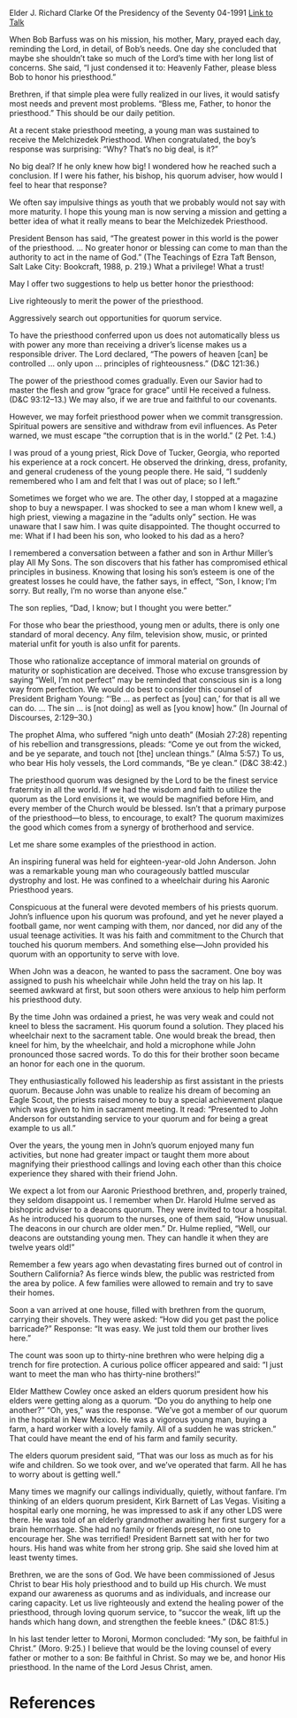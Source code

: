 Elder J. Richard Clarke
Of the Presidency of the Seventy
04-1991
[Link to Talk](https://www.churchofjesuschrist.org/study/general-conference/1991/04/to-honor-the-priesthood?lang=eng)

When Bob Barfuss was on his mission, his mother, Mary, prayed each day, reminding the Lord, in detail, of Bob’s needs. One day she concluded that maybe she shouldn’t take so much of the Lord’s time with her long list of concerns. She said, “I just condensed it to: Heavenly Father, please bless Bob to honor his priesthood.”

Brethren, if that simple plea were fully realized in our lives, it would satisfy most needs and prevent most problems. “Bless me, Father, to honor the priesthood.” This should be our daily petition.

At a recent stake priesthood meeting, a young man was sustained to receive the Melchizedek Priesthood. When congratulated, the boy’s response was surprising: “Why? That’s no big deal, is it?”

No big deal? If he only knew how big! I wondered how he reached such a conclusion. If I were his father, his bishop, his quorum adviser, how would I feel to hear that response?

We often say impulsive things as youth that we probably would not say with more maturity. I hope this young man is now serving a mission and getting a better idea of what it really means to bear the Melchizedek Priesthood.

President Benson has said, “The greatest power in this world is the power of the priesthood. … No greater honor or blessing can come to man than the authority to act in the name of God.” (The Teachings of Ezra Taft Benson, Salt Lake City: Bookcraft, 1988, p. 219.) What a privilege! What a trust!

May I offer two suggestions to help us better honor the priesthood:





Live righteously to merit the power of the priesthood.





Aggressively search out opportunities for quorum service.





To have the priesthood conferred upon us does not automatically bless us with power any more than receiving a driver’s license makes us a responsible driver. The Lord declared, “The powers of heaven [can] be controlled … only upon … principles of righteousness.” (D&C 121:36.)

The power of the priesthood comes gradually. Even our Savior had to master the flesh and grow “grace for grace” until He received a fulness. (D&C 93:12–13.) We may also, if we are true and faithful to our covenants.

However, we may forfeit priesthood power when we commit transgression. Spiritual powers are sensitive and withdraw from evil influences. As Peter warned, we must escape “the corruption that is in the world.” (2 Pet. 1:4.)

I was proud of a young priest, Rick Dove of Tucker, Georgia, who reported his experience at a rock concert. He observed the drinking, dress, profanity, and general crudeness of the young people there. He said, “I suddenly remembered who I am and felt that I was out of place; so I left.”

Sometimes we forget who we are. The other day, I stopped at a magazine shop to buy a newspaper. I was shocked to see a man whom I knew well, a high priest, viewing a magazine in the “adults only” section. He was unaware that I saw him. I was quite disappointed. The thought occurred to me: What if I had been his son, who looked to his dad as a hero?

I remembered a conversation between a father and son in Arthur Miller’s play All My Sons. The son discovers that his father has compromised ethical principles in business. Knowing that losing his son’s esteem is one of the greatest losses he could have, the father says, in effect, “Son, I know; I’m sorry. But really, I’m no worse than anyone else.”

The son replies, “Dad, I know; but I thought you were better.”

For those who bear the priesthood, young men or adults, there is only one standard of moral decency. Any film, television show, music, or printed material unfit for youth is also unfit for parents.

Those who rationalize acceptance of immoral material on grounds of maturity or sophistication are deceived. Those who excuse transgression by saying “Well, I’m not perfect” may be reminded that conscious sin is a long way from perfection. We would do best to consider this counsel of President Brigham Young: “‘Be … as perfect as [you] can,’ for that is all we can do. … The sin … is [not doing] as well as [you know] how.” (In Journal of Discourses, 2:129–30.)

The prophet Alma, who suffered “nigh unto death” (Mosiah 27:28) repenting of his rebellion and transgressions, pleads: “Come ye out from the wicked, and be ye separate, and touch not [the] unclean things.” (Alma 5:57.) To us, who bear His holy vessels, the Lord commands, “Be ye clean.” (D&C 38:42.)

The priesthood quorum was designed by the Lord to be the finest service fraternity in all the world. If we had the wisdom and faith to utilize the quorum as the Lord envisions it, we would be magnified before Him, and every member of the Church would be blessed. Isn’t that a primary purpose of the priesthood—to bless, to encourage, to exalt? The quorum maximizes the good which comes from a synergy of brotherhood and service.

Let me share some examples of the priesthood in action.

An inspiring funeral was held for eighteen-year-old John Anderson. John was a remarkable young man who courageously battled muscular dystrophy and lost. He was confined to a wheelchair during his Aaronic Priesthood years.

Conspicuous at the funeral were devoted members of his priests quorum. John’s influence upon his quorum was profound, and yet he never played a football game, nor went camping with them, nor danced, nor did any of the usual teenage activities. It was his faith and commitment to the Church that touched his quorum members. And something else—John provided his quorum with an opportunity to serve with love.

When John was a deacon, he wanted to pass the sacrament. One boy was assigned to push his wheelchair while John held the tray on his lap. It seemed awkward at first, but soon others were anxious to help him perform his priesthood duty.

By the time John was ordained a priest, he was very weak and could not kneel to bless the sacrament. His quorum found a solution. They placed his wheelchair next to the sacrament table. One would break the bread, then kneel for him, by the wheelchair, and hold a microphone while John pronounced those sacred words. To do this for their brother soon became an honor for each one in the quorum.

They enthusiastically followed his leadership as first assistant in the priests quorum. Because John was unable to realize his dream of becoming an Eagle Scout, the priests raised money to buy a special achievement plaque which was given to him in sacrament meeting. It read: “Presented to John Anderson for outstanding service to your quorum and for being a great example to us all.”

Over the years, the young men in John’s quorum enjoyed many fun activities, but none had greater impact or taught them more about magnifying their priesthood callings and loving each other than this choice experience they shared with their friend John.

We expect a lot from our Aaronic Priesthood brethren, and, properly trained, they seldom disappoint us. I remember when Dr. Harold Hulme served as bishopric adviser to a deacons quorum. They were invited to tour a hospital. As he introduced his quorum to the nurses, one of them said, “How unusual. The deacons in our church are older men.” Dr. Hulme replied, “Well, our deacons are outstanding young men. They can handle it when they are twelve years old!”

Remember a few years ago when devastating fires burned out of control in Southern California? As fierce winds blew, the public was restricted from the area by police. A few families were allowed to remain and try to save their homes.

Soon a van arrived at one house, filled with brethren from the quorum, carrying their shovels. They were asked: “How did you get past the police barricade?” Response: “It was easy. We just told them our brother lives here.”



The count was soon up to thirty-nine brethren who were helping dig a trench for fire protection. A curious police officer appeared and said: “I just want to meet the man who has thirty-nine brothers!”

Elder Matthew Cowley once asked an elders quorum president how his elders were getting along as a quorum. “Do you do anything to help one another?” “Oh, yes,” was the response. “We’ve got a member of our quorum in the hospital in New Mexico. He was a vigorous young man, buying a farm, a hard worker with a lovely family. All of a sudden he was stricken.” That could have meant the end of his farm and family security.

The elders quorum president said, “That was our loss as much as for his wife and children. So we took over, and we’ve operated that farm. All he has to worry about is getting well.”

Many times we magnify our callings individually, quietly, without fanfare. I’m thinking of an elders quorum president, Kirk Barnett of Las Vegas. Visiting a hospital early one morning, he was impressed to ask if any other LDS were there. He was told of an elderly grandmother awaiting her first surgery for a brain hemorrhage. She had no family or friends present, no one to encourage her. She was terrified! President Barnett sat with her for two hours. His hand was white from her strong grip. She said she loved him at least twenty times.

Brethren, we are the sons of God. We have been commissioned of Jesus Christ to bear His holy priesthood and to build up His church. We must expand our awareness as quorums and as individuals, and increase our caring capacity. Let us live righteously and extend the healing power of the priesthood, through loving quorum service, to “succor the weak, lift up the hands which hang down, and strengthen the feeble knees.” (D&C 81:5.)

In his last tender letter to Moroni, Mormon concluded: “My son, be faithful in Christ.” (Moro. 9:25.) I believe that would be the loving counsel of every father or mother to a son: Be faithful in Christ. So may we be, and honor His priesthood. In the name of the Lord Jesus Christ, amen.

# References

